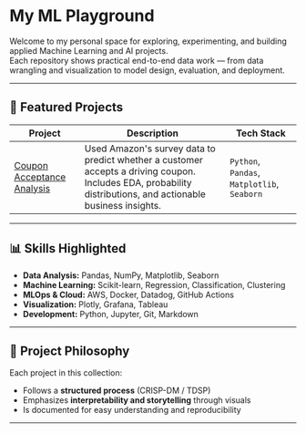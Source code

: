 # My ML Playground

Welcome to my personal space for exploring, experimenting, and building applied Machine Learning and AI projects.  
Each repository shows practical end-to-end data work — from data wrangling and visualization to model design, evaluation, and deployment.

---

## 🚀 Featured Projects

| Project | Description | Tech Stack |
|----------|--------------|-------------|
| [Coupon Acceptance Analysis]([https://github.com/YOURNAME/CouponAcceptanceAnalysis](https://github.com/ylucki/CouponAcceptanceAnalysis)) | Used Amazon's survey data to predict whether a customer accepts a driving coupon. Includes EDA, probability distributions, and actionable business insights. | `Python`, `Pandas`, `Matplotlib`, `Seaborn` |


---

## 📊 Skills Highlighted

- **Data Analysis:** Pandas, NumPy, Matplotlib, Seaborn  
- **Machine Learning:** Scikit-learn, Regression, Classification, Clustering  
- **MLOps & Cloud:** AWS, Docker, Datadog, GitHub Actions  
- **Visualization:** Plotly, Grafana, Tableau  
- **Development:** Python, Jupyter, Git, Markdown

---

## 🧩 Project Philosophy

Each project in this collection:
- Follows a **structured process** (CRISP-DM / TDSP)  
- Emphasizes **interpretability and storytelling** through visuals  
- Is documented for easy understanding and reproducibility  

---


